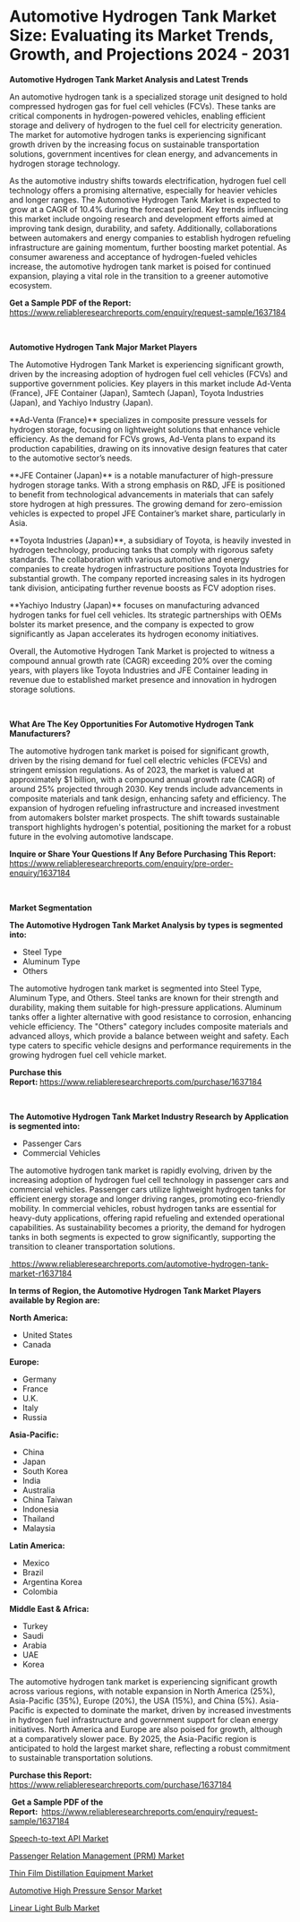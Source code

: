 <p><h1>Automotive Hydrogen Tank Market Size: Evaluating its Market Trends, Growth, and Projections 2024 - 2031</h1></p><p><strong>Automotive Hydrogen Tank Market Analysis and Latest Trends</strong></p>
<p><p>An automotive hydrogen tank is a specialized storage unit designed to hold compressed hydrogen gas for fuel cell vehicles (FCVs). These tanks are critical components in hydrogen-powered vehicles, enabling efficient storage and delivery of hydrogen to the fuel cell for electricity generation. The market for automotive hydrogen tanks is experiencing significant growth driven by the increasing focus on sustainable transportation solutions, government incentives for clean energy, and advancements in hydrogen storage technology.</p><p>As the automotive industry shifts towards electrification, hydrogen fuel cell technology offers a promising alternative, especially for heavier vehicles and longer ranges. The Automotive Hydrogen Tank Market is expected to grow at a CAGR of 10.4% during the forecast period. Key trends influencing this market include ongoing research and development efforts aimed at improving tank design, durability, and safety. Additionally, collaborations between automakers and energy companies to establish hydrogen refueling infrastructure are gaining momentum, further boosting market potential. As consumer awareness and acceptance of hydrogen-fueled vehicles increase, the automotive hydrogen tank market is poised for continued expansion, playing a vital role in the transition to a greener automotive ecosystem.</p></p>
<p><strong>Get a Sample PDF of the Report:&nbsp;</strong> <a href="https://www.reliableresearchreports.com/enquiry/request-sample/1637184?utm_campaign=31&utm_medium=2&utm_source=Github&utm_content=ia&utm_term=07122024&utm_id=automotive-hydrogen-tank">https://www.reliableresearchreports.com/enquiry/request-sample/1637184</a></p>
<p>&nbsp;</p>
<p><strong>Automotive Hydrogen Tank Major Market Players</strong></p>
<p><p>The Automotive Hydrogen Tank Market is experiencing significant growth, driven by the increasing adoption of hydrogen fuel cell vehicles (FCVs) and supportive government policies. Key players in this market include Ad-Venta (France), JFE Container (Japan), Samtech (Japan), Toyota Industries (Japan), and Yachiyo Industry (Japan).</p><p>**Ad-Venta (France)** specializes in composite pressure vessels for hydrogen storage, focusing on lightweight solutions that enhance vehicle efficiency. As the demand for FCVs grows, Ad-Venta plans to expand its production capabilities, drawing on its innovative design features that cater to the automotive sector’s needs.</p><p>**JFE Container (Japan)** is a notable manufacturer of high-pressure hydrogen storage tanks. With a strong emphasis on R&D, JFE is positioned to benefit from technological advancements in materials that can safely store hydrogen at high pressures. The growing demand for zero-emission vehicles is expected to propel JFE Container’s market share, particularly in Asia.</p><p>**Toyota Industries (Japan)**, a subsidiary of Toyota, is heavily invested in hydrogen technology, producing tanks that comply with rigorous safety standards. The collaboration with various automotive and energy companies to create hydrogen infrastructure positions Toyota Industries for substantial growth. The company reported increasing sales in its hydrogen tank division, anticipating further revenue boosts as FCV adoption rises.</p><p>**Yachiyo Industry (Japan)** focuses on manufacturing advanced hydrogen tanks for fuel cell vehicles. Its strategic partnerships with OEMs bolster its market presence, and the company is expected to grow significantly as Japan accelerates its hydrogen economy initiatives.</p><p>Overall, the Automotive Hydrogen Tank Market is projected to witness a compound annual growth rate (CAGR) exceeding 20% over the coming years, with players like Toyota Industries and JFE Container leading in revenue due to established market presence and innovation in hydrogen storage solutions.</p></p>
<p>&nbsp;</p>
<p><strong>What Are The Key Opportunities For Automotive Hydrogen Tank Manufacturers?</strong></p>
<p><p>The automotive hydrogen tank market is poised for significant growth, driven by the rising demand for fuel cell electric vehicles (FCEVs) and stringent emission regulations. As of 2023, the market is valued at approximately $1 billion, with a compound annual growth rate (CAGR) of around 25% projected through 2030. Key trends include advancements in composite materials and tank design, enhancing safety and efficiency. The expansion of hydrogen refueling infrastructure and increased investment from automakers bolster market prospects. The shift towards sustainable transport highlights hydrogen's potential, positioning the market for a robust future in the evolving automotive landscape.</p></p>
<p><strong>Inquire or Share Your Questions If Any Before Purchasing This Report:</strong> <a href="https://www.reliableresearchreports.com/enquiry/pre-order-enquiry/1637184?utm_campaign=31&utm_medium=2&utm_source=Github&utm_content=ia&utm_term=07122024&utm_id=automotive-hydrogen-tank">https://www.reliableresearchreports.com/enquiry/pre-order-enquiry/1637184</a></p>
<p>&nbsp;</p>
<p><strong>Market Segmentation</strong></p>
<p><strong>The Automotive Hydrogen Tank Market Analysis by types is segmented into:</strong></p>
<p><ul><li>Steel Type</li><li>Aluminum Type</li><li>Others</li></ul></p>
<p><p>The automotive hydrogen tank market is segmented into Steel Type, Aluminum Type, and Others. Steel tanks are known for their strength and durability, making them suitable for high-pressure applications. Aluminum tanks offer a lighter alternative with good resistance to corrosion, enhancing vehicle efficiency. The "Others" category includes composite materials and advanced alloys, which provide a balance between weight and safety. Each type caters to specific vehicle designs and performance requirements in the growing hydrogen fuel cell vehicle market.</p></p>
<p><strong>Purchase this Report:&nbsp;</strong><a href="https://www.reliableresearchreports.com/purchase/1637184?utm_campaign=31&utm_medium=2&utm_source=Github&utm_content=ia&utm_term=07122024&utm_id=automotive-hydrogen-tank">https://www.reliableresearchreports.com/purchase/1637184</a></p>
<p>&nbsp;</p>
<p><strong>The Automotive Hydrogen Tank Market Industry Research by Application is segmented into:</strong></p>
<p><ul><li>Passenger Cars</li><li>Commercial Vehicles</li></ul></p>
<p><p>The automotive hydrogen tank market is rapidly evolving, driven by the increasing adoption of hydrogen fuel cell technology in passenger cars and commercial vehicles. Passenger cars utilize lightweight hydrogen tanks for efficient energy storage and longer driving ranges, promoting eco-friendly mobility. In commercial vehicles, robust hydrogen tanks are essential for heavy-duty applications, offering rapid refueling and extended operational capabilities. As sustainability becomes a priority, the demand for hydrogen tanks in both segments is expected to grow significantly, supporting the transition to cleaner transportation solutions.</p></p>
<p><a href="https://www.reliableresearchreports.com/automotive-hydrogen-tank-market-r1637184?utm_campaign=31&utm_medium=2&utm_source=Github&utm_content=ia&utm_term=07122024&utm_id=automotive-hydrogen-tank">&nbsp;https://www.reliableresearchreports.com/automotive-hydrogen-tank-market-r1637184</a></p>
<p><strong>In terms of Region, the Automotive Hydrogen Tank Market Players available by Region are:</strong></p>
<p>
    <p> <strong> North America: </strong>
        <ul>
            <li>United States</li>
            <li>Canada</li>
        </ul>
        </p> 
    <p> <strong> Europe: </strong>
        <ul>
            <li>Germany</li>
            <li>France</li>
            <li>U.K.</li>
            <li>Italy</li>
            <li>Russia</li>
        </ul>
        </p> 
    <p> <strong> Asia-Pacific: </strong>
        <ul>
            <li>China</li>
            <li>Japan</li>
            <li>South Korea</li>
            <li>India</li>
            <li>Australia</li>
            <li>China Taiwan</li>
            <li>Indonesia</li>
            <li>Thailand</li>
            <li>Malaysia</li>
        </ul>
        </p> 
    <p> <strong> Latin America: </strong>
        <ul>
            <li>Mexico</li>
            <li>Brazil</li>
            <li>Argentina Korea</li>
            <li>Colombia</li>
        </ul>
        </p> 
    <p> <strong> Middle East & Africa: </strong>
        <ul>
            <li>Turkey</li>
            <li>Saudi</li>
            <li>Arabia</li>
            <li>UAE</li>
            <li>Korea</li>
        </ul>
    </p>
    </p>
<p><p>The automotive hydrogen tank market is experiencing significant growth across various regions, with notable expansion in North America (25%), Asia-Pacific (35%), Europe (20%), the USA (15%), and China (5%). Asia-Pacific is expected to dominate the market, driven by increased investments in hydrogen fuel infrastructure and government support for clean energy initiatives. North America and Europe are also poised for growth, although at a comparatively slower pace. By 2025, the Asia-Pacific region is anticipated to hold the largest market share, reflecting a robust commitment to sustainable transportation solutions.</p></p>
<p><strong>Purchase this Report: </strong><a href="https://www.reliableresearchreports.com/purchase/1637184?utm_campaign=31&utm_medium=2&utm_source=Github&utm_content=ia&utm_term=07122024&utm_id=automotive-hydrogen-tank">https://www.reliableresearchreports.com/purchase/1637184</a></p>
<p>&nbsp;<strong>Get a Sample PDF of the Report:&nbsp;&nbsp;</strong><a href="https://www.reliableresearchreports.com/enquiry/request-sample/1637184?utm_campaign=31&utm_medium=2&utm_source=Github&utm_content=ia&utm_term=07122024&utm_id=automotive-hydrogen-tank">https://www.reliableresearchreports.com/enquiry/request-sample/1637184</a></p>
<p><strong></strong></p>
<p><p><a href="https://www.linkedin.com/pulse/unpacking-speech-to-text-api-market-growth-whats-behind-102-nmane?utm_campaign=31&utm_medium=2&utm_source=Github&utm_content=ia&utm_term=07122024&utm_id=automotive-hydrogen-tank">Speech-to-text API Market</a></p><p><a href="https://www.linkedin.com/pulse/futur-trend-quest-sl8ue?utm_campaign=31&utm_medium=2&utm_source=Github&utm_content=ia&utm_term=07122024&utm_id=automotive-hydrogen-tank">Passenger Relation Management (PRM) Market</a></p><p><a href="https://issuu.com/reportprime-2/docs/thin-film-distillation-equipment-market-size-2030.?utm_campaign=31&utm_medium=2&utm_source=Github&utm_content=ia&utm_term=07122024&utm_id=automotive-hydrogen-tank">Thin Film Distillation Equipment Market</a></p><p><a href="https://github.com/MonroeBullock54/Market-Research-Report-List-1/blob/main/automotive-high-pressure-sensor-market.md?utm_campaign=31&utm_medium=2&utm_source=Github&utm_content=ia&utm_term=07122024&utm_id=automotive-hydrogen-tank">Automotive High Pressure Sensor Market</a></p><p><a href="https://issuu.com/reportprime-2/docs/linear-light-bulb-market-size-2030.pptx?utm_campaign=31&utm_medium=2&utm_source=Github&utm_content=ia&utm_term=07122024&utm_id=automotive-hydrogen-tank">Linear Light Bulb Market</a></p></p>